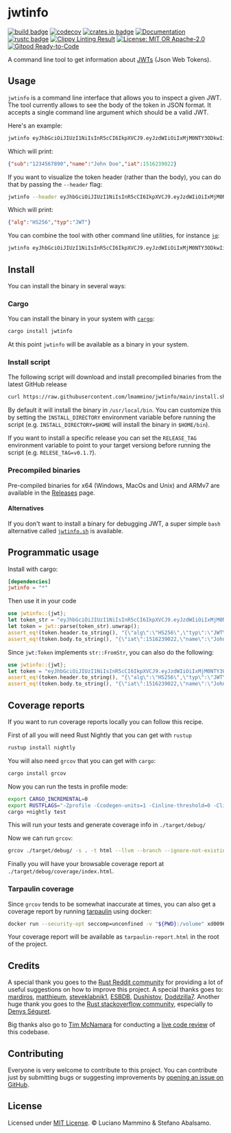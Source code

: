 # jwtinfo

[![build badge](https://github.com/lmammino/jwtinfo/workflows/Rust/badge.svg)](https://github.com/lmammino/jwtinfo/actions?query=workflow%3ARust)
[![codecov](https://codecov.io/gh/lmammino/jwtinfo/branch/master/graph/badge.svg)](https://codecov.io/gh/lmammino/jwtinfo)
[![crates.io badge](https://img.shields.io/crates/v/jwtinfo.svg)](https://crates.io/crates/jwtinfo)
[![Documentation](https://docs.rs/jwtinfo/badge.svg)](https://docs.rs/jwtinfo)
[![rustc badge](https://img.shields.io/badge/rustc-1.40+-lightgray.svg)](https://blog.rust-lang.org/2019/12/19/Rust-1.40.0.html)
[![Clippy Linting Result](https://img.shields.io/badge/clippy-<3-yellowgreen)](https://github.com/rust-lang/rust-clippy)
[![License: MIT OR Apache-2.0](https://img.shields.io/crates/l/jwtinfo.svg)](#license)
[![Gitpod Ready-to-Code](https://img.shields.io/badge/Gitpod-Ready--to--Code-blue?logo=gitpod)](https://gitpod.io/#https://github.com/lmammino/jwtinfo) 


A command line tool to get information about [JWTs](https://tools.ietf.org/html/rfc7519) (Json Web Tokens).

## Usage

`jwtinfo` is a command line interface that allows you to inspect a given JWT. The tool currently allows to see the body of the token in JSON format. It accepts a single command line argument which should be a valid JWT.

Here's an example:

```bash
jwtinfo eyJhbGciOiJIUzI1NiIsInR5cCI6IkpXVCJ9.eyJzdWIiOiIxMjM0NTY3ODkwIiwibmFtZSI6IkpvaG4gRG9lIiwiaWF0IjoxNTE2MjM5MDIyfQ.SflKxwRJSMeKKF2QT4fwpMeJf36POk6yJV_adQssw5c
```

Which will print:

```json
{"sub":"1234567890","name":"John Doe","iat":1516239022}
```

If you want to visualize the token header (rather than the body), you can do that by passing the `--header` flag:

```bash
jwtinfo --header eyJhbGciOiJIUzI1NiIsInR5cCI6IkpXVCJ9.eyJzdWIiOiIxMjM0NTY3ODkwIiwibmFtZSI6IkpvaG4gRG9lIiwiaWF0IjoxNTE2MjM5MDIyfQ.SflKxwRJSMeKKF2QT4fwpMeJf36POk6yJV_adQssw5c
```

Which will print:

```json
{"alg":"HS256","typ":"JWT"}
```

You can combine the tool with other command line utilities, for instance [`jq`](https://stedolan.github.io/jq/):

```bash
jwtinfo eyJhbGciOiJIUzI1NiIsInR5cCI6IkpXVCJ9.eyJzdWIiOiIxMjM0NTY3ODkwIiwibmFtZSI6IkpvaG4gRG9lIiwiaWF0IjoxNTE2MjM5MDIyfQ.SflKxwRJSMeKKF2QT4fwpMeJf36POk6yJV_adQssw5c | jq .
```

## Install

You can install the binary in several ways:

### Cargo

You can install the binary in your system with [`cargo`](https://doc.rust-lang.org/cargo/getting-started/installation.html):

```bash
cargo install jwtinfo
```

At this point `jwtinfo` will be available as a binary in your system.


### Install script

The following script will download and install precompiled binaries from the latest GitHub release

```bash
curl https://raw.githubusercontent.com/lmammino/jwtinfo/main/install.sh | sh
```

By default it will install the binary in `/usr/local/bin`. You can customize this by setting the `INSTALL_DIRECTORY` environment variable before running the script (e.g. `INSTALL_DIRECTORY=$HOME` will install the binary in `$HOME/bin`).

If you want to install a specific release you can set the `RELEASE_TAG` environment variable to point to your target versiong before running the script (e.g. `RELESE_TAG=v0.1.7`).


### Precompiled binaries

Pre-compiled binaries for x64 (Windows, MacOs and Unix) and ARMv7 are available in the [Releases](https://github.com/lmammino/jwtinfo/releases) page.


#### Alternatives

If you don't want to install a binary for debugging JWT, a super simple `bash` alternative called [`jwtinfo.sh`](https://gist.github.com/lmammino/920ee0699af627a3492f86c607c859f6) is available.


## Programmatic usage

Install with cargo:

```toml
[dependencies]
jwtinfo = "*"
```

Then use it in your code

```rust
use jwtinfo::{jwt};
let token_str = "eyJhbGciOiJIUzI1NiIsInR5cCI6IkpXVCJ9.eyJzdWIiOiIxMjM0NTY3ODkwIiwibmFtZSI6IkpvaG4gRG9lIiwiaWF0IjoxNTE2MjM5MDIyfQ.SflKxwRJSMeKKF2QT4fwpMeJf36POk6yJV_adQssw5c";
let token = jwt::parse(token_str).unwrap();
assert_eq!(token.header.to_string(), "{\"alg\":\"HS256\",\"typ\":\"JWT\"}");
assert_eq!(token.body.to_string(), "{\"iat\":1516239022,\"name\":\"John Doe\",\"sub\":\"1234567890\"}");
```

Since `jwt:Token` implements `str::FromStr`, you can also do the following:

```rust
use jwtinfo::{jwt};
let token = "eyJhbGciOiJIUzI1NiIsInR5cCI6IkpXVCJ9.eyJzdWIiOiIxMjM0NTY3ODkwIiwibmFtZSI6IkpvaG4gRG9lIiwiaWF0IjoxNTE2MjM5MDIyfQ.SflKxwRJSMeKKF2QT4fwpMeJf36POk6yJV_adQssw5c".parse::<jwt::Token>().unwrap();
assert_eq!(token.header.to_string(), "{\"alg\":\"HS256\",\"typ\":\"JWT\"}");
assert_eq!(token.body.to_string(), "{\"iat\":1516239022,\"name\":\"John Doe\",\"sub\":\"1234567890\"}");
```


## Coverage reports

If you want to run coverage reports locally you can follow this recipe.

First of all you will need Rust Nightly that you can get with `rustup`

```bash
rustup install nightly
```

You will also need `grcov` that you can get with `cargo`:

```bash
cargo install grcov
```

Now you can run the tests in profile mode:

```bash
export CARGO_INCREMENTAL=0
export RUSTFLAGS="-Zprofile -Ccodegen-units=1 -Cinline-threshold=0 -Clink-dead-code -Coverflow-checks=off -Zno-landing-pads"
cargo +nightly test
```

This will run your tests and generate coverage info in `./target/debug/`

Now we can run `grcov`:

```bash
grcov ./target/debug/ -s . -t html --llvm --branch --ignore-not-existing -o ./target/debug/coverage/
```

Finally you will have your browsable coverage report at `./target/debug/coverage/index.html`.


### Tarpaulin coverage

Since `grcov` tends to be somewhat inaccurate at times, you can also get a coverage report by running [tarpaulin](https://github.com/xd009642/tarpaulin) using docker:

```bash
docker run --security-opt seccomp=unconfined -v "${PWD}:/volume" xd009642/tarpaulin:develop-nightly bash -c 'cargo build && cargo tarpaulin -o Html'
```

Your coverage report will be available as `tarpaulin-report.html` in the root of the project.


## Credits

A special thank you goes to the [Rust Reddit community](https://www.reddit.com/r/rust/) for providing a lot of useful suggestions on how to improve this project. A special thanks goes to: [mardiros](https://www.reddit.com/user/mardiros/), [matthieum](https://www.reddit.com/user/matthieum/), [steveklabnik1](https://www.reddit.com/user/steveklabnik1/), [ESBDB](https://www.reddit.com/user/ESBDB/), [Dushistov](https://www.reddit.com/user/Dushistov/), [Doddzilla7](https://www.reddit.com/user/Doddzilla7/). Another huge thank you goes to the [Rust stackoverflow community](https://chat.stackoverflow.com/rooms/62927/rust), especially to [Denys Séguret](https://chat.stackoverflow.com/users/263525).

Big thanks also go to [Tim McNamara](https://twitter.com/timClicks) for conducting a [live code review](https://loige.co/learning-rust-through-open-source-and-live-code-reviews) of this codebase.


## Contributing

Everyone is very welcome to contribute to this project.
You can contribute just by submitting bugs or suggesting improvements by
[opening an issue on GitHub](https://github.com/lmammino/jwtinfo/issues).


## License

Licensed under [MIT License](LICENSE). © Luciano Mammino & Stefano Abalsamo.

